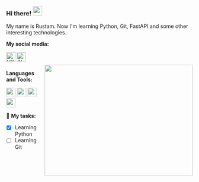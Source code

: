 ### Hi there! <img src="https://media.giphy.com/media/hvRJCLFzcasrR4ia7z/giphy.gif" width="25px">
My name is Rustam. Now I'm learning Python, Git, FastAPI and some other interesting technologies.

**My social media:** <br>

<a href="https://vk.com/ligreman">
  <img align="left" alt="VKontakte" width="25px" src="https://github.com/ligremanone/images/blob/main/vk.png" />
<a href="https://t.me/ligreman">
  <img align="left" alt="Abhishek's Telegram" width="25px" src="https://github.com/ligremanone/images/blob/main/telegram.png" />
</a> <br>
<br>
  
<img align="right" src="https://github.com/ligremanone/images/blob/main/programmersday4%201.png" width="400" height="300" />
  
**Languages and Tools:**  

<code><img height="25" src="https://github.com/ligremanone/images/blob/main/git-original-wordmark.svg"></code>
<code><img height="25" src="https://github.com/ligremanone/images/blob/main/python-original.svg"></code>
<code><img height="25" src="https://github.com/ligremanone/images/blob/main/fastapi-original.svg"></code>
<code><img height="25" src="https://github.com/ligremanone/images/blob/main/django-plain-wordmark.svg"></code>

🚧 **My tasks:**
<!-- TODO-IST:START -->
* [x] Learning Python
* [ ] Learning Git       
<!-- TODO-IST:END -->
